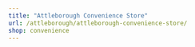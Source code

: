 ```yaml
---
title: "Attleborough Convenience Store"
url: /attleborough/attleborough-convenience-store/
shop: convenience
---
```

